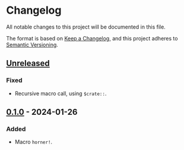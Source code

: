 # Changelog

All notable changes to this project will be documented in this file.

The format is based on [Keep a Changelog](https://keepachangelog.com),
and this project adheres to [Semantic Versioning](https://semver.org).

<!--
Types of changes:
- `Added` for new features;
- `Changed` for changes in existing functionality;
- `Deprecated` for soon-to-be removed features;
- `Removed` for now removed features;
- `Fixed` for any bug fixes;
- `Security` in case of vulnerabilities.
-->

<!-- next-header -->
## [Unreleased]

### Fixed

- Recursive macro call, using `$crate::`.

## [0.1.0] - 2024-01-26

### Added

- Macro `horner!`.

<!-- next-url -->
[Unreleased]: https://github.com/FedericoStra/polyeval/compare/v0.1.0...HEAD
[0.1.0]: https://github.com/FedericoStra/polyeval/releases/tag/v0.1.0
